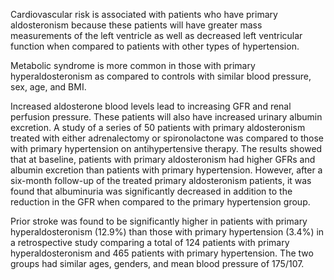 Cardiovascular risk is associated with patients who have primary aldosteronism because these patients will have greater mass measurements of the left ventricle as well as decreased left ventricular function when compared to patients with other types of hypertension.

Metabolic syndrome is more common in those with primary hyperaldosteronism as compared to controls with similar blood pressure, sex, age, and BMI.

Increased aldosterone blood levels lead to increasing GFR and renal perfusion pressure. These patients will also have increased urinary albumin excretion. A study of a series of 50 patients with primary aldosteronism treated with either adrenalectomy or spironolactone was compared to those with primary hypertension on antihypertensive therapy. The results showed that at baseline, patients with primary aldosteronism had higher GFRs and albumin excretion than patients with primary hypertension. However, after a six-month follow-up of the treated primary aldosteronism patients, it was found that albuminuria was significantly decreased in addition to the reduction in the GFR when compared to the primary hypertension group.

Prior stroke was found to be significantly higher in patients with primary hyperaldosteronism (12.9%) than those with primary hypertension (3.4%) in a retrospective study comparing a total of 124 patients with primary hyperaldosteronism and 465 patients with primary hypertension. The two groups had similar ages, genders, and mean blood pressure of 175/107.
